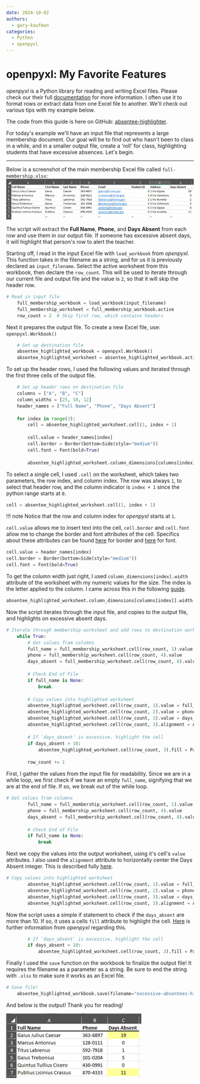 ```yaml
---
date: 2024-10-02
authors:
  - gary-kaufman
categories:
  - Python
  - openpyxl
---
```


# openpyxl: My Favorite Features

*openpyxl* is a Python library for reading and writing Excel files.
Please check our their full [documentation](https://openpyxl.readthedocs.io/en/stable/#) for more information.
I often use it to format rows or extract data from one Excel file to another. 
We'll check out various tips with my example below.

<!-- more -->

The code from this guide is here on GitHub: [absentee-highlighter](https://github.com/gary-kaufman/absentee-highlighter).

For today's example we'll have an input file that represents a large membership document.
Our goal will be to find out who hasn't been to class in a while, and in a smaller output file, create a 'roll' for class,
highlighting students that have excessive absences. Let's begin.

---

Below is a screenshot of the main membership Excel file called `full-membership.xlsx`:
![Full membership document](../images/openpyxl-favorite-features/full-membership-file.png)

The script will extract the **Full Name**, **Phone**, and **Days Absent** from each row and use them in our output file.
If someone has excessive absent days, it will highlight that person's row to alert the teacher.

Starting off, I read in the input Excel file with `load_workbook` from *openpyxl*. This function takes in the filename as a string, and for us it is previously
declared as `input_filename`. Select the active worksheet from this workbook, then declare the `row_count`. This will be used to iterate through our current file and output file and the value is `2`, so that it will skip the header row.

```python
# Read in input file
    full_membership_workbook = load_workbook(input_filename)
    full_membership_worksheet = full_membership_workbook.active
    row_count = 2  # Skip first row, which contains headers
```

Next it prepares the output file. To create a new Excel file, use: `openpyxl.Workbook()`

```python
    # Set up destination file
    absentee_highlighted_workbook = openpyxl.Workbook()
    absentee_highlighted_worksheet = absentee_highlighted_workbook.active
```

To set up the header rows, I used the following values and iterated through the first three cells of the output file.

```python
    # Set up header rows on destination file
    columns = ["A", "B", "C"]
    column_widths = [25, 10, 12]
    header_names = ["Full Name", "Phone", "Days Absent"]

    for index in range(3):
        cell = absentee_highlighted_worksheet.cell(1, index + 1)

        cell.value = header_names[index]
        cell.border = Border(bottom=Side(style="medium"))
        cell.font = Font(bold=True)

        absentee_highlighted_worksheet.column_dimensions[columns[index]].width = column_widths[index]
```

To select a single cell, I used `.cell` on the worksheet, which takes two parameters, the row index, and column index. The row was always `1`, to select that header row,
and the column indicator is `index + 1` since the python range starts at `0`.

```python
cell = absentee_highlighted_worksheet.cell(1, index + 1)
```

!!! note
    Notice that the row and column index for *openpyxl* starts at `1`.

`cell.value` allows me to insert text into the cell, `cell.border` and `cell.font` allow me to change the border and font attributes of the cell. Specifics about these attributes can be found [here](https://openpyxl.readthedocs.io/en/stable/api/openpyxl.styles.borders.html) for border and [here](https://openpyxl.readthedocs.io/en/stable/api/openpyxl.styles.fonts.html) for font.

```python
cell.value = header_names[index]
cell.border = Border(bottom=Side(style="medium"))
cell.font = Font(bold=True)
```

To get the column width just right, I used `column_dimensions[index].width` attribute of the worksheet with my numeric values for the size. The index is the letter applied to the column. I came across this in the following [guide](https://www.geeksforgeeks.org/python-adjusting-rows-and-columns-of-an-excel-file-using-openpyxl-module/#).

```python
absentee_highlighted_worksheet.column_dimensions[columns[index]].width = column_widths[index]
```

Now the script iterates through the input file, and copies to the output file, and highlights on excessive absent days.

```python
# Iterate through membership worksheet and add rows to destination worksheet
    while True:
        # Get values from columns
        full_name = full_membership_worksheet.cell(row_count, 1).value
        phone = full_membership_worksheet.cell(row_count, 4).value
        days_absent = full_membership_worksheet.cell(row_count, 8).value

        # Check End of File
        if full_name is None:
            break

        # Copy values into highlighted worksheet
        absentee_highlighted_worksheet.cell(row_count, 1).value = full_name
        absentee_highlighted_worksheet.cell(row_count, 2).value = phone
        absentee_highlighted_worksheet.cell(row_count, 3).value = days_absent
        absentee_highlighted_worksheet.cell(row_count, 3).alignment = Alignment(horizontal="center")

        # If `days_absent` is excessive, highlight the cell
        if days_absent > 10:
            absentee_highlighted_worksheet.cell(row_count, 3).fill = PatternFill("solid", fgColor="00FFFF99")

        row_count += 1
```

First, I gather the values from the input file for readability. Since we are in a while loop, we first check if we have an empty `full_name`, signifying that we are at the end of file. If so, we break out of the while loop.

```python
# Get values from columns
        full_name = full_membership_worksheet.cell(row_count, 1).value
        phone = full_membership_worksheet.cell(row_count, 4).value
        days_absent = full_membership_worksheet.cell(row_count, 8).value

        # Check End of File
        if full_name is None:
            break
```

Next we copy the values into the output worksheet, using it's cell's `value` attributes. I also used the `alignment` attribute to horizontally center the Days Absent integer. This is described fully [here](https://openpyxl.readthedocs.io/en/latest/api/openpyxl.styles.alignment.html).

```python
# Copy values into highlighted worksheet
        absentee_highlighted_worksheet.cell(row_count, 1).value = full_name
        absentee_highlighted_worksheet.cell(row_count, 2).value = phone
        absentee_highlighted_worksheet.cell(row_count, 3).value = days_absent
        absentee_highlighted_worksheet.cell(row_count, 3).alignment = Alignment(horizontal="center")
```

Now the script uses a simple if statement to check if the `days_absent` are more than 10. If so, it uses a cells `fill` attribute to highlight the cell. [Here](https://openpyxl.readthedocs.io/en/stable/api/openpyxl.styles.fills.html) is further information from *openpyxl* regarding this.

```python
        # If `days_absent` is excessive, highlight the cell
        if days_absent > 10:
            absentee_highlighted_worksheet.cell(row_count, 3).fill = PatternFill("solid", fgColor="00FFFF99")
```

Finally I used the `save` function on the workbook to finalize the output file! It requires the filename as a parameter as a string. Be sure to end the string with `.xlsx` to make sure it works as an Excel file.

```python
# Save file!
    absentee_highlighted_workbook.save(filename="excessive-absentees-highlighted-" + date.today().strftime("%m%d%y") + ".xlsx")
```

And below is the output! Thank you for reading!

![Output file document](../images/openpyxl-favorite-features/output-file.png)
